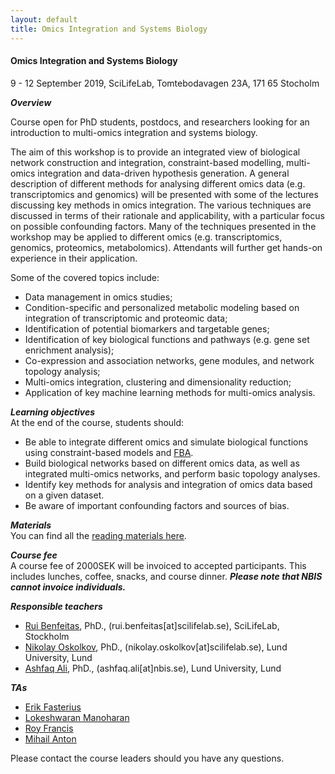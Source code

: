 ```yaml
---
layout: default
title: Omics Integration and Systems Biology
---
```


#### Omics Integration and Systems Biology
9 - 12 September 2019, SciLifeLab, Tomtebodavagen 23A, 171 65 Stocholm

***Overview***

Course open for PhD students, postdocs, and researchers looking for an introduction to multi-omics integration and systems biology.

The aim of this workshop is to provide an integrated view of biological network construction and integration, constraint-based modelling, multi-omics integration and data-driven hypothesis generation.  A general description of different methods for analysing different omics data (e.g. transcriptomics and genomics) will be presented with some of the lectures discussing key methods in omics integration. The various techniques are discussed in terms of their rationale and applicability, with a particular focus on possible confounding factors. Many of the techniques presented in the workshop may be applied to different omics (e.g. transcriptomics, genomics, proteomics, metabolomics). Attendants will further get hands-on experience in their application. 

Some of the covered topics include:  

- Data management in omics studies;
- Condition-specific and personalized metabolic modeling based on integration of transcriptomic and proteomic data;  
- Identification of potential biomarkers and targetable genes;  
- Identification of key biological functions and pathways (e.g. gene set enrichment analysis);  
- Co-expression and association networks, gene modules, and network topology analysis;  
- Multi-omics integration, clustering and dimensionality reduction;  
- Application of key machine learning methods for multi-omics analysis. 

***Learning objectives***  
At the end of the course, students should:  
- Be able to integrate different omics and simulate biological functions using constraint-based models and [FBA](https://en.wikipedia.org/wiki/Flux_balance_analysis).
- Build biological networks based on different omics data, as well as integrated multi-omics networks, and perform basic topology analyses.
- Identify key methods for analysis and integration of omics data based on a given dataset.
- Be aware of important confounding factors and sources of bias.

***Materials***  
You can find all the [reading materials here][1].

***Course fee***  
A course fee of 2000SEK will be invoiced to accepted participants. This includes lunches, coffee, snacks, and course dinner. ***Please note that NBIS cannot invoice individuals.***

***Responsible teachers***  
- [Rui Benfeitas](https://nbis.se/about/staff/rui-benfeitas), PhD., (rui.benfeitas[at]scilifelab.se), SciLifeLab, Stockholm
- [Nikolay Oskolkov](https://nbis.se/about/staff/nikolay-oskolkov), PhD., (nikolay.oskolkov[at]scilifelab.se), Lund University, Lund
- [Ashfaq Ali](https://nbis.se/about/staff/ashfaq-ali/), PhD., (ashfaq.ali[at]nbis.se), Lund University, Lund

***TAs***
- [Erik Fasterius][3]
- [Lokeshwaran Manoharan][4]
- [Roy Francis][5]
- [Mihail Anton][2]

Please contact the course leaders should you have any questions.

[1]: reading_materials.md
[2]: https://www.chalmers.se/en/staff/Pages/mihail-anton.aspx
[3]: https://nbis.se/about/staff/erik-fasterius/
[4]: https://nbis.se/about/staff/lokeshwaran-manoharan/
[5]: https://nbis.se/about/staff/roy-francis/